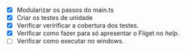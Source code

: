 - [X] Modularizar os passos do main.ts
- [X] Criar os testes de unidade
- [X] Verificar veririficar a cobertura dos testes.
- [X] Verificar como fazer para só apresentar o Fliget no _help_.
- [ ] Verificar como executar no windows.

